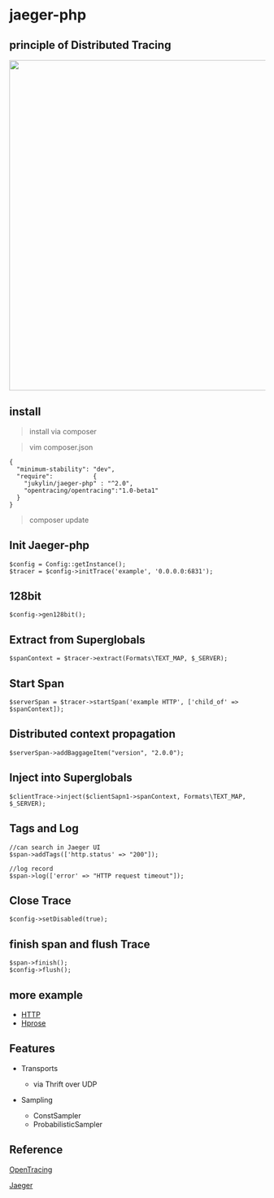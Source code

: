 # jaeger-php

## principle of Distributed Tracing

<img src="https://upload.cc/i/OhsjA0.jpg" width="700px" height="650px" />

## install
> install via composer

> vim composer.json 

```
{
  "minimum-stability": "dev",
  "require":           {
    "jukylin/jaeger-php" : "^2.0",
    "opentracing/opentracing":"1.0-beta1"
  }
}
```

> composer update


## Init Jaeger-php

```
$config = Config::getInstance();
$tracer = $config->initTrace('example', '0.0.0.0:6831');
```

## 128bit

```
$config->gen128bit();
```

## Extract from Superglobals

```
$spanContext = $tracer->extract(Formats\TEXT_MAP, $_SERVER);
```

## Start Span

```
$serverSpan = $tracer->startSpan('example HTTP', ['child_of' => $spanContext]);

```

## Distributed context propagation
```
$serverSpan->addBaggageItem("version", "2.0.0");
```

## Inject into Superglobals

```
$clientTrace->inject($clientSapn1->spanContext, Formats\TEXT_MAP, $_SERVER);
```


## Tags and Log

```
//can search in Jaeger UI
$span->addTags(['http.status' => "200"]);

//log record
$span->log(['error' => "HTTP request timeout"]);

```

## Close Trace

```
$config->setDisabled(true);
```

## finish span and flush Trace 

```
$span->finish();
$config->flush();
```

##  more example

- [HTTP](https://github.com/jukylin/jaeger-php/blob/master/example/HTTP.php)
- [Hprose](https://github.com/jukylin/blog/blob/master/Uber%E5%88%86%E5%B8%83%E5%BC%8F%E8%BF%BD%E8%B8%AA%E7%B3%BB%E7%BB%9FJaeger%E4%BD%BF%E7%94%A8%E4%BB%8B%E7%BB%8D%E5%92%8C%E6%A1%88%E4%BE%8B%E3%80%90PHP%20%20%20Hprose%20%20%20Go%E3%80%91.md#跨语言调用案例)
## Features

- Transports
    - via Thrift over UDP
    
- Sampling
    - ConstSampler
    - ProbabilisticSampler



## Reference

[OpenTracing](http://opentracing.io/)

[Jaeger](https://uber.github.io/jaeger/)
